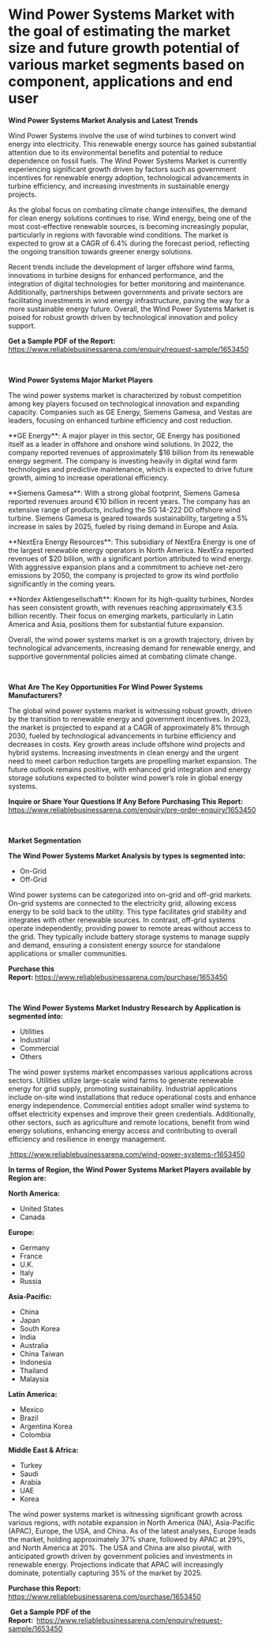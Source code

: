 <p><h1>Wind Power Systems Market with the goal of estimating the market size and future growth potential of various market segments based on component, applications and end user</h1></p><p><strong>Wind Power Systems Market Analysis and Latest Trends</strong></p>
<p><p>Wind Power Systems involve the use of wind turbines to convert wind energy into electricity. This renewable energy source has gained substantial attention due to its environmental benefits and potential to reduce dependence on fossil fuels. The Wind Power Systems Market is currently experiencing significant growth driven by factors such as government incentives for renewable energy adoption, technological advancements in turbine efficiency, and increasing investments in sustainable energy projects.</p><p>As the global focus on combating climate change intensifies, the demand for clean energy solutions continues to rise. Wind energy, being one of the most cost-effective renewable sources, is becoming increasingly popular, particularly in regions with favorable wind conditions. The market is expected to grow at a CAGR of 6.4% during the forecast period, reflecting the ongoing transition towards greener energy solutions.</p><p>Recent trends include the development of larger offshore wind farms, innovations in turbine designs for enhanced performance, and the integration of digital technologies for better monitoring and maintenance. Additionally, partnerships between governments and private sectors are facilitating investments in wind energy infrastructure, paving the way for a more sustainable energy future. Overall, the Wind Power Systems Market is poised for robust growth driven by technological innovation and policy support.</p></p>
<p><strong>Get a Sample PDF of the Report:&nbsp;</strong> <a href="https://www.reliablebusinessarena.com/enquiry/request-sample/1653450?utm_campaign=3287&utm_medium=2&utm_source=Github&utm_content=ia&utm_term=16042025&utm_id=wind-power-systems">https://www.reliablebusinessarena.com/enquiry/request-sample/1653450</a></p>
<p>&nbsp;</p>
<p><strong>Wind Power Systems Major Market Players</strong></p>
<p><p>The wind power systems market is characterized by robust competition among key players focused on technological innovation and expanding capacity. Companies such as GE Energy, Siemens Gamesa, and Vestas are leaders, focusing on enhanced turbine efficiency and cost reduction. </p><p>**GE Energy**: A major player in this sector, GE Energy has positioned itself as a leader in offshore and onshore wind solutions. In 2022, the company reported revenues of approximately $16 billion from its renewable energy segment. The company is investing heavily in digital wind farm technologies and predictive maintenance, which is expected to drive future growth, aiming to increase operational efficiency.</p><p>**Siemens Gamesa**: With a strong global footprint, Siemens Gamesa reported revenues around €10 billion in recent years. The company has an extensive range of products, including the SG 14-222 DD offshore wind turbine. Siemens Gamesa is geared towards sustainability, targeting a 5% increase in sales by 2025, fueled by rising demand in Europe and Asia.</p><p>**NextEra Energy Resources**: This subsidiary of NextEra Energy is one of the largest renewable energy operators in North America. NextEra reported revenues of $20 billion, with a significant portion attributed to wind energy. With aggressive expansion plans and a commitment to achieve net-zero emissions by 2050, the company is projected to grow its wind portfolio significantly in the coming years.</p><p>**Nordex Aktiengesellschaft**: Known for its high-quality turbines, Nordex has seen consistent growth, with revenues reaching approximately €3.5 billion recently. Their focus on emerging markets, particularly in Latin America and Asia, positions them for substantial future expansion.</p><p>Overall, the wind power systems market is on a growth trajectory, driven by technological advancements, increasing demand for renewable energy, and supportive governmental policies aimed at combating climate change.</p></p>
<p>&nbsp;</p>
<p><strong>What Are The Key Opportunities For Wind Power Systems Manufacturers?</strong></p>
<p><p>The global wind power systems market is witnessing robust growth, driven by the transition to renewable energy and government incentives. In 2023, the market is projected to expand at a CAGR of approximately 8% through 2030, fueled by technological advancements in turbine efficiency and decreases in costs. Key growth areas include offshore wind projects and hybrid systems. Increasing investments in clean energy and the urgent need to meet carbon reduction targets are propelling market expansion. The future outlook remains positive, with enhanced grid integration and energy storage solutions expected to bolster wind power’s role in global energy systems.</p></p>
<p><strong>Inquire or Share Your Questions If Any Before Purchasing This Report:</strong> <a href="https://www.reliablebusinessarena.com/enquiry/pre-order-enquiry/1653450?utm_campaign=3287&utm_medium=2&utm_source=Github&utm_content=ia&utm_term=16042025&utm_id=wind-power-systems">https://www.reliablebusinessarena.com/enquiry/pre-order-enquiry/1653450</a></p>
<p>&nbsp;</p>
<p><strong>Market Segmentation</strong></p>
<p><strong>The Wind Power Systems Market Analysis by types is segmented into:</strong></p>
<p><ul><li>On-Grid</li><li>Off-Grid</li></ul></p>
<p><p>Wind power systems can be categorized into on-grid and off-grid markets. On-grid systems are connected to the electricity grid, allowing excess energy to be sold back to the utility. This type facilitates grid stability and integrates with other renewable sources. In contrast, off-grid systems operate independently, providing power to remote areas without access to the grid. They typically include battery storage systems to manage supply and demand, ensuring a consistent energy source for standalone applications or smaller communities.</p></p>
<p><strong>Purchase this Report:&nbsp;</strong><a href="https://www.reliablebusinessarena.com/purchase/1653450?utm_campaign=3287&utm_medium=2&utm_source=Github&utm_content=ia&utm_term=16042025&utm_id=wind-power-systems">https://www.reliablebusinessarena.com/purchase/1653450</a></p>
<p>&nbsp;</p>
<p><strong>The Wind Power Systems Market Industry Research by Application is segmented into:</strong></p>
<p><ul><li>Utilities</li><li>Industrial</li><li>Commercial</li><li>Others</li></ul></p>
<p><p>The wind power systems market encompasses various applications across sectors. Utilities utilize large-scale wind farms to generate renewable energy for grid supply, promoting sustainability. Industrial applications include on-site wind installations that reduce operational costs and enhance energy independence. Commercial entities adopt smaller wind systems to offset electricity expenses and improve their green credentials. Additionally, other sectors, such as agriculture and remote locations, benefit from wind energy solutions, enhancing energy access and contributing to overall efficiency and resilience in energy management.</p></p>
<p><a href="https://www.reliablebusinessarena.com/wind-power-systems-r1653450?utm_campaign=3287&utm_medium=2&utm_source=Github&utm_content=ia&utm_term=16042025&utm_id=wind-power-systems">&nbsp;https://www.reliablebusinessarena.com/wind-power-systems-r1653450</a></p>
<p><strong>In terms of Region, the Wind Power Systems Market Players available by Region are:</strong></p>
<p>
    <p> <strong> North America: </strong>
        <ul>
            <li>United States</li>
            <li>Canada</li>
        </ul>
        </p> 
    <p> <strong> Europe: </strong>
        <ul>
            <li>Germany</li>
            <li>France</li>
            <li>U.K.</li>
            <li>Italy</li>
            <li>Russia</li>
        </ul>
        </p> 
    <p> <strong> Asia-Pacific: </strong>
        <ul>
            <li>China</li>
            <li>Japan</li>
            <li>South Korea</li>
            <li>India</li>
            <li>Australia</li>
            <li>China Taiwan</li>
            <li>Indonesia</li>
            <li>Thailand</li>
            <li>Malaysia</li>
        </ul>
        </p> 
    <p> <strong> Latin America: </strong>
        <ul>
            <li>Mexico</li>
            <li>Brazil</li>
            <li>Argentina Korea</li>
            <li>Colombia</li>
        </ul>
        </p> 
    <p> <strong> Middle East & Africa: </strong>
        <ul>
            <li>Turkey</li>
            <li>Saudi</li>
            <li>Arabia</li>
            <li>UAE</li>
            <li>Korea</li>
        </ul>
    </p>
    </p>
<p><p>The wind power systems market is witnessing significant growth across various regions, with notable expansion in North America (NA), Asia-Pacific (APAC), Europe, the USA, and China. As of the latest analyses, Europe leads the market, holding approximately 37% share, followed by APAC at 29%, and North America at 20%. The USA and China are also pivotal, with anticipated growth driven by government policies and investments in renewable energy. Projections indicate that APAC will increasingly dominate, potentially capturing 35% of the market by 2025.</p></p>
<p><strong>Purchase this Report: </strong><a href="https://www.reliablebusinessarena.com/purchase/1653450?utm_campaign=3287&utm_medium=2&utm_source=Github&utm_content=ia&utm_term=16042025&utm_id=wind-power-systems">https://www.reliablebusinessarena.com/purchase/1653450</a></p>
<p>&nbsp;<strong>Get a Sample PDF of the Report:&nbsp;&nbsp;</strong><a href="https://www.reliablebusinessarena.com/enquiry/request-sample/1653450?utm_campaign=3287&utm_medium=2&utm_source=Github&utm_content=ia&utm_term=16042025&utm_id=wind-power-systems">https://www.reliablebusinessarena.com/enquiry/request-sample/1653450</a></p>
<p><strong></strong></p>
<p><p></p><p></p><p></p></p>